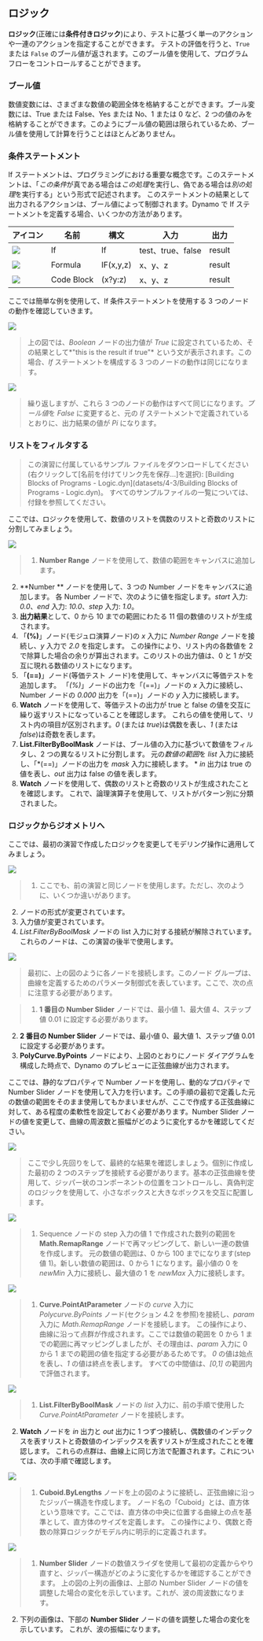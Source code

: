 

## ロジック

**ロジック**(正確には**条件付きロジック**)により、テストに基づく単一のアクションや一連のアクションを指定することができます。 テストの評価を行うと、```True``` または ```False``` のブール値が返されます。このブール値を使用して、プログラム フローをコントロールすることができます。

### ブール値

数値変数には、さまざまな数値の範囲全体を格納することができます。ブール変数には、True または False、Yes または No、1 または 0 など、2 つの値のみを格納することができます。このようにブール値の範囲は限られているため、ブール値を使用して計算を行うことはほとんどありません。

### 条件ステートメント

If ステートメントは、プログラミングにおける重要な概念です。このステートメントは、「*この条件*が真である場合は*この処理*を実行し、偽である場合は*別の処理*を実行する」という形式で記述されます。 このステートメントの結果として出力されるアクションは、ブール値によって制御されます。Dynamo で If ステートメントを定義する場合、いくつかの方法があります。

|アイコン|名前|構文|入力|出力|
| -- | -- | -- | -- | -- |
|![](../images/icons/DSCoreNodesUI-Logic-If-Large.jpg)|If|If|test、true、false|result|
|![](../images/icons/DSCoreNodesUI-Formula-Large.jpg)|Formula|IF(x,y,z)|x、y、z|result|
|![](../images/icons/Dynamo-Nodes-CodeBlockNodeModel-Large.jpg)|Code Block|(x?y:z)|x、y、z|result|

ここでは簡単な例を使用して、If 条件ステートメントを使用する 3 つのノードの動作を確認していきます。

![](images/4-3/IFs.jpg)

> 上の図では、*Boolean* ノードの出力値が *True* に設定されているため、その結果として*"this is the result if true"* という文が表示されます。この場合、*If* ステートメントを構成する 3 つのノードの動作は同じになります。

![](images/4-3/IFs2.jpg)

> 繰り返しますが、これら 3 つのノードの動作はすべて同じになります。*ブール値*を *False* に変更すると、元の *If* ステートメントで定義されているとおりに、出力結果の値が *Pi* になります。

### リストをフィルタする

> この演習に付属しているサンプル ファイルをダウンロードしてください(右クリックして[名前を付けてリンク先を保存...]を選択): [Building Blocks of Programs - Logic.dyn](datasets/4-3/Building Blocks of Programs - Logic.dyn)。 すべてのサンプルファイルの一覧については、付録を参照してください。

ここでは、ロジックを使用して、数値のリストを偶数のリストと奇数のリストに分割してみましょう。

![](images/4-3/01.jpg)

> 1. **Number Range** ノードを使用して、数値の範囲をキャンバスに追加します。
2. **Number ** ノードを使用して、3 つの Number ノードをキャンバスに追加します。 各 Number ノードで、次のように値を指定します。*start* 入力: *0.0*、*end* 入力: *10.0*、*step* 入力: *1.0*。
3. **出力結果**として、0 から 10 までの範囲にわたる 11 個の数値のリストが生成されます。
4. 「**(%)**」ノード(モジュロ演算ノード)の *x* 入力に *Number Range* ノードを接続し、*y* 入力で *2.0* を指定します。 この操作により、リスト内の各数値を 2 で除算した場合の余りが算出されます。このリストの出力値は、0 と 1 が交互に現れる数値のリストになります。
5. 「**(==)**」ノード(等価テスト ノード)を使用して、キャンバスに等価テストを追加します。 「*(%)*」ノードの出力を「(==)」ノードの *x* 入力に接続し、Number ノードの *0.000* 出力を「(==)」ノードの *y* 入力に接続します。
6. **Watch** ノードを使用して、等価テストの出力が true と false の値を交互に繰り返すリストになっていることを確認します。 これらの値を使用して、リスト内の項目が区別されます。*0* (または *true*)は偶数を表し、*1* (または *false*)は奇数を表します。
7. **List.FilterByBoolMask** ノードは、ブール値の入力に基づいて数値をフィルタし、2 つの異なるリストに分割します。 元の*数値の範囲*を *list* 入力に接続し、「*(==)」ノードの出力を *mask* 入力に接続します。 * *in* 出力は true の値を表し、*out* 出力は false の値を表します。
8. **Watch** ノードを使用して、偶数のリストと奇数のリストが生成されたことを確認します。 これで、論理演算子を使用して、リストがパターン別に分類されました。

### ロジックからジオメトリへ

ここでは、最初の演習で作成したロジックを変更してモデリング操作に適用してみましょう。

![](images/4-3/02.jpg)

> 1. ここでも、前の演習と同じノードを使用します。ただし、次のように、いくつか違いがあります。
2. ノードの形式が変更されています。
3. 入力値が変更されています。
4. *List.FilterByBoolMask* ノードの list 入力に対する接続が解除されています。 これらのノードは、この演習の後半で使用します。

![](images/4-3/03.jpg)

> 最初に、上の図のように各ノードを接続します。このノード グループは、曲線を定義するためのパラメータ制御式を表しています。ここで、次の点に注意する必要があります。

> 1. **1 番目の Number Slider** ノードでは、最小値 1、最大値 4、ステップ値 0.01 に設定する必要があります。
2. **2 番目の Number Slider** ノードでは、最小値 0、最大値 1、ステップ値 0.01 に設定する必要があります。
3. **PolyCurve.ByPoints** ノードにより、上図のとおりにノード ダイアグラムを構成した時点で、Dynamo のプレビューに正弦曲線が出力されます。

ここでは、静的なプロパティで Number ノードを使用し、動的なプロパティで Number Slider ノードを使用して入力を行います。この手順の最初で定義した元の数値の範囲をそのまま使用してもかまいませんが、ここで作成する正弦曲線に対して、ある程度の柔軟性を設定しておく必要があります。Number Slider ノードの値を変更して、曲線の周波数と振幅がどのように変化するかを確認してください。

![](images/4-3/04.jpg)

> ここで少し先回りをして、最終的な結果を確認しましょう。個別に作成した最初の 2 つのステップを接続する必要があります。基本の正弦曲線を使用して、ジッパー状のコンポーネントの位置をコントロールし、真偽判定のロジックを使用して、小さなボックスと大きなボックスを交互に配置します。

![](images/4-3/05.jpg)

> 1. Sequence ノードの step 入力の値 1 で作成された数列の範囲を **Math.RemapRange** ノードで再マッピングして、新しい一連の数値を作成します。 元の数値の範囲は、0 から 100 までになります(step 値 1)。新しい数値の範囲は、0 から 1 になります。最小値の 0 を *newMin* 入力に接続し、最大値の 1 を *newMax* 入力に接続します。

![](images/4-3/06.jpg)

> 1. **Curve.PointAtParameter** ノードの *curve* 入力に *Polycurve.ByPoints* ノード(セクション 4.2 を参照)を接続し、*param* 入力に *Math.RemapRange* ノードを接続します。 この操作により、曲線に沿って点群が作成されます。ここでは数値の範囲を 0 から 1 までの範囲に再マッピングしましたが、その理由は、*param* 入力に 0 から 1 までの範囲の値を指定する必要があるためです。 *0* の値は始点を表し、*1* の値は終点を表します。 すべての中間値は、*[0,1]* の範囲内で評価されます。

![](images/4-3/07.jpg)

> 1. **List.FilterByBoolMask** ノードの *list* 入力に、前の手順で使用した *Curve.PointAtParameter* ノードを接続します。
2. **Watch** ノードを *in* 出力と *out* 出力に 1 つずつ接続し、偶数値のインデックスを表すリストと奇数値のインデックスを表すリストが生成されたことを確認します。 これらの点群は、曲線上に同じ方法で配置されます。これについては、次の手順で確認します。

![](images/4-3/08.jpg)

> 1. **Cuboid.ByLengths** ノードを上の図のように接続し、正弦曲線に沿ったジッパー構造を作成します。 ノード名の「Cuboid」とは、直方体という意味です。ここでは、直方体の中央に位置する曲線上の点を基準として、直方体のサイズを定義します。 この操作により、偶数と奇数の除算ロジックがモデル内に明示的に定義されます。

![](images/4-3/matrix.jpg)

> 1. **Number Slider** ノードの数値スライダを使用して最初の定義からやり直すと、ジッパー構造がどのように変化するかを確認することができます。 上の図の上列の画像は、上部の Number Slider ノードの値を調整した場合の変化を示しています。これが、波の周波数になります。
2. 下列の画像は、下部の **Number Slider** ノードの値を調整した場合の変化を示しています。 これが、波の振幅になります。

